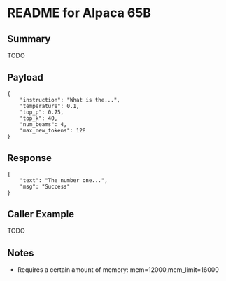 # README for Alpaca 65B

## Summary

TODO

## Payload

```
{
    "instruction": "What is the...",
    "temperature": 0.1,
    "top_p": 0.75,
    "top_k": 40,
    "num_beams": 4,
    "max_new_tokens": 128
}
```

## Response

```
{
    "text": "The number one...",
    "msg": "Success"
}
```

## Caller Example

TODO


## Notes

 - Requires a certain amount of memory: mem=12000,mem_limit=16000